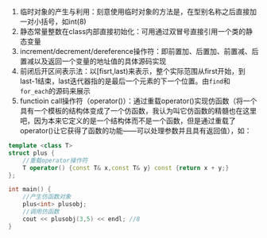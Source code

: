 1. 临时对象的产生与利用：刻意使用临时对象的方法是，在型别名称之后直接加一对小括号，如int(8)  
2. 静态常量整数在class内部直接初始化：可用通过双冒号直接引用一个类的静态变量  
3. increment/decrement/dereference操作符：即前置加、后置加、前置减、后置减以及返回一个变量的地址值的具体源码实现  
4. 前闭后开区间表示法：以[fisrt,last)来表示，整个实际范围从first开始，到last-1结束，last迭代器指的是最后一个元素的下一个位置。由`find`和`for_each`的源码来展示
5. functioin call操作符（operator()）：通过重载operator()实现仿函数（将一个具有一个模板的结构体变成了一个仿函数，我认为叫它仿函数的精髓也在这里吧，因为本来它定义的是一个结构体而不是一个函数，但是通过重载了operator()让它获得了函数的功能——可以处理参数并且具有返回值），如：  
```cpp
template <class T>
struct plus {
	//重载operator操作符
	T operator() {const T& x,const T& y} const {return x + y;}
};

int main() {
	//产生仿函数对象
	plus<int> plusobj;
	//调用仿函数
	cout << plusobj(3,5) << endl; //8
}
```